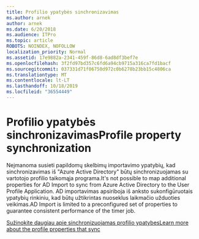 ```yaml
---
title: Profilio ypatybės sinchronizavimas
ms.author: arnek
author: arnek
ms.date: 6/20/2018
ms.audience: ITPro
ms.topic: article
ROBOTS: NOINDEX, NOFOLLOW
localization_priority: Normal
ms.assetid: 17e9882a-2341-459f-86d8-6ad8df3bef7e
ms.openlocfilehash: 3f2fd97bd357c6fd6a94cb9715a316ca7fd1bacf
ms.sourcegitcommit: 037331d71f06750d972c0b6278b23bb15c4806ca
ms.translationtype: MT
ms.contentlocale: lt-LT
ms.lasthandoff: 10/18/2019
ms.locfileid: "36554449"
---
```

# <a name="profile-property-synchronization"></a><span data-ttu-id="2d591-102">Profilio ypatybės sinchronizavimas</span><span class="sxs-lookup"><span data-stu-id="2d591-102">Profile property synchronization</span></span>

<span data-ttu-id="2d591-103">Neįmanoma susieti papildomų skelbimų importavimo ypatybių, kad sinchronizavimas iš "Azure Active Directory" būtų sinchronizuojamas su vartotojo profilio taikomąja programa.</span><span class="sxs-lookup"><span data-stu-id="2d591-103">It's not possible to map additional properties for AD Import to sync from Azure Active Directory to the User Profile Application.</span></span> <span data-ttu-id="2d591-104">AD importavimas apsiriboja iš anksto sukonfigūruotais ypatybių rinkiniu, kad būtų užtikrintas nuoseklus laikmačio užduoties veikimas.</span><span class="sxs-lookup"><span data-stu-id="2d591-104">AD Import is limited to a preconfigured set of properties to guarantee consistent performance of the timer job.</span></span>
  
[<span data-ttu-id="2d591-105">Sužinokite daugiau apie sinchronizuojamas profilio ypatybes</span><span class="sxs-lookup"><span data-stu-id="2d591-105">Learn more about the profile properties that sync</span></span>](https://go.microsoft.com/fwlink/?linkid=875671)
  

